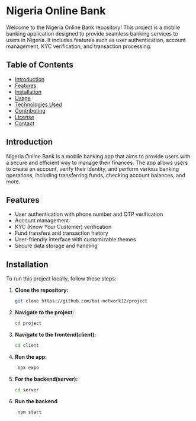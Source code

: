 # Nigeria Online Bank

Welcome to the Nigeria Online Bank repository! This project is a mobile banking application designed to provide seamless banking services to users in Nigeria. It includes features such as user authentication, account management, KYC verification, and transaction processing.

## Table of Contents

- [Introduction](#introduction)
- [Features](#features)
- [Installation](#installation)
- [Usage](#usage)
- [Technologies Used](#technologies-used)
- [Contributing](#contributing)
- [License](#license)
- [Contact](#contact)

## Introduction

Nigeria Online Bank is a mobile banking app that aims to provide users with a secure and efficient way to manage their finances. The app allows users to create an account, verify their identity, and perform various banking operations, including transferring funds, checking account balances, and more.

## Features

- User authentication with phone number and OTP verification
- Account management
- KYC (Know Your Customer) verification
- Fund transfers and transaction history
- User-friendly interface with customizable themes
- Secure data storage and handling

## Installation

To run this project locally, follow these steps:

1. **Clone the repository:**

   ```bash
   git clone https://github.com/boi-network12/project
   ```
2. **Navigate to the project:**
   ```bash
   cd project
   ```
3. **Navigate to the frontend(client):**
   ```bash
   cd client
   ```
4. **Run the app:**
    ```bash
     npx expo
    ```
5. **For the backend(server):**
    ```bash
    cd server
    ```
6. **Run the backend**
    ```bash
     npm start
    ```
